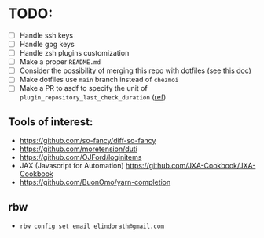 # TODO:
- [ ] Handle ssh keys
- [ ] Handle gpg keys
- [ ] Handle zsh plugins customization
- [ ] Make a proper `README.md`
- [ ] Consider the possibility of merging this repo with dotfiles (see [this doc](https://www.chezmoi.io/user-guide/advanced/customize-your-source-directory))
- [ ] Make dotfiles use `main` branch instead of `chezmoi`
- [ ] Make a PR to asdf to specify the unit of `plugin_repository_last_check_duration` ([ref](https://github.com/asdf-vm/asdf/search?q=plugin_repository_last_check_duration))

##  Tools of interest:
- https://github.com/so-fancy/diff-so-fancy
- https://github.com/moretension/duti
- https://github.com/OJFord/loginitems
- JAX (Javascript for Automation) https://github.com/JXA-Cookbook/JXA-Cookbook
- https://github.com/BuonOmo/yarn-completion

## rbw
- `rbw config set email elindorath@gmail.com`
